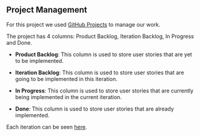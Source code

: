 ## Project Management ##

For this project we used [GitHub Projects](https://github.com/orgs/FEUP-LEIC-ES-2022-23/projects/42) to manage our work.

The project has 4 columns: Product Backlog, Iteration Backlog, In Progress and Done.

* <b>Product Backlog</b>: This column is used to store user stories that are yet to be implemented.

* <b>Iteration Backlog</b>: This column is used to store user stories that are going to be implemented in this iteration.

* <b>In Progress</b>: This column is used to store user stories that are currently being implemented in the current iteration.

* <b>Done</b>: This column is used to store user stories that are already implemented.

Each iteration can be seen [here](Hindsight.md).